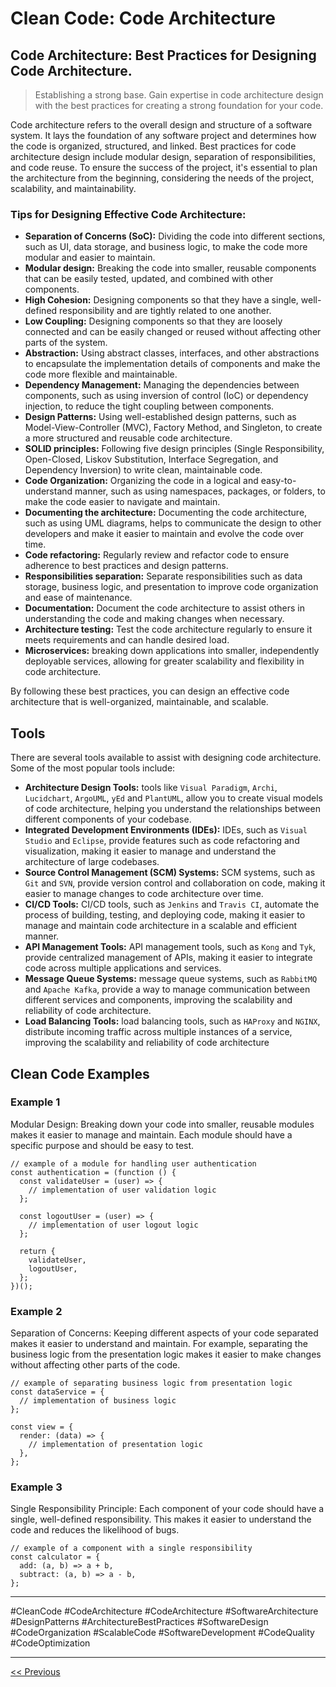 # Clean Code: Code Architecture



## Code Architecture: Best Practices for Designing Code Architecture.

> Establishing a strong base. Gain expertise in code architecture design with the best practices for creating a strong foundation for your code.

Code architecture refers to the overall design and structure of a software system. It lays the foundation of any software project and determines how the code is organized, structured, and linked. Best practices for code architecture design include modular design, separation of responsibilities, and code reuse. To ensure the success of the project, it's essential to plan the architecture from the beginning, considering the needs of the project, scalability, and maintainability.

### Tips for Designing Effective Code Architecture:

- **Separation of Concerns (SoC):** Dividing the code into different sections, such as UI, data storage, and business logic, to make the code more modular and easier to maintain.
- **Modular design:** Breaking the code into smaller, reusable components that can be easily tested, updated, and combined with other components.
- **High Cohesion:** Designing components so that they have a single, well-defined responsibility and are tightly related to one another.
- **Low Coupling:** Designing components so that they are loosely connected and can be easily changed or reused without affecting other parts of the system.
- **Abstraction:** Using abstract classes, interfaces, and other abstractions to encapsulate the implementation details of components and make the code more flexible and maintainable.
- **Dependency Management:** Managing the dependencies between components, such as using inversion of control (IoC) or dependency injection, to reduce the tight coupling between components.
- **Design Patterns:** Using well-established design patterns, such as Model-View-Controller (MVC), Factory Method, and Singleton, to create a more structured and reusable code architecture.
- **SOLID principles:** Following five design principles (Single Responsibility, Open-Closed, Liskov Substitution, Interface Segregation, and Dependency Inversion) to write clean, maintainable code.
- **Code Organization:** Organizing the code in a logical and easy-to-understand manner, such as using namespaces, packages, or folders, to make the code easier to navigate and maintain.
- **Documenting the architecture:** Documenting the code architecture, such as using UML diagrams, helps to communicate the design to other developers and make it easier to maintain and evolve the code over time.
- **Code refactoring:** Regularly review and refactor code to ensure adherence to best practices and design patterns.
- **Responsibilities separation:** Separate responsibilities such as data storage, business logic, and presentation to improve code organization and ease of maintenance.
- **Documentation:** Document the code architecture to assist others in understanding the code and making changes when necessary.
- **Architecture testing:** Test the code architecture regularly to ensure it meets requirements and can handle desired load.
- **Microservices:** breaking down applications into smaller, independently deployable services, allowing for greater scalability and flexibility in code architecture.


By following these best practices, you can design an effective code architecture that is well-organized, maintainable, and scalable.

## Tools

There are several tools available to assist with designing code architecture. Some of the most popular tools include:

- **Architecture Design Tools:** tools like `Visual Paradigm`, `Archi`, `Lucidchart`, `ArgoUML`, `yEd` and `PlantUML`, allow you to create visual models of code architecture, helping you understand the relationships between different components of your codebase.
- **Integrated Development Environments (IDEs):** IDEs, such as `Visual Studio` and `Eclipse`, provide features such as code refactoring and visualization, making it easier to manage and understand the architecture of large codebases.
- **Source Control Management (SCM) Systems:** SCM systems, such as `Git` and `SVN`, provide version control and collaboration on code, making it easier to manage changes to code architecture over time.
- **CI/CD Tools:** CI/CD tools, such as `Jenkins` and `Travis CI`, automate the process of building, testing, and deploying code, making it easier to manage and maintain code architecture in a scalable and efficient manner.
- **API Management Tools:** API management tools, such as `Kong` and `Tyk`, provide centralized management of APIs, making it easier to integrate code across multiple applications and services.
- **Message Queue Systems:** message queue systems, such as `RabbitMQ` and `Apache Kafka`, provide a way to manage communication between different services and components, improving the scalability and reliability of code architecture.
- **Load Balancing Tools:** load balancing tools, such as `HAProxy` and `NGINX`, distribute incoming traffic across multiple instances of a service, improving the scalability and reliability of code architecture

## Clean Code Examples

### Example 1

Modular Design: Breaking down your code into smaller, reusable modules makes it easier to manage and maintain. Each module should have a specific purpose and should be easy to test.

```JS
// example of a module for handling user authentication
const authentication = (function () {
  const validateUser = (user) => {
    // implementation of user validation logic
  };

  const logoutUser = (user) => {
    // implementation of user logout logic
  };

  return {
    validateUser,
    logoutUser,
  };
})();

```

### Example 2

Separation of Concerns: Keeping different aspects of your code separated makes it easier to understand and maintain. For example, separating the business logic from the presentation logic makes it easier to make changes without affecting other parts of the code.

```JS
// example of separating business logic from presentation logic
const dataService = {
  // implementation of business logic
};

const view = {
  render: (data) => {
    // implementation of presentation logic
  },
};

```

### Example 3

Single Responsibility Principle: Each component of your code should have a single, well-defined responsibility. This makes it easier to understand the code and reduces the likelihood of bugs.

```JS
// example of a component with a single responsibility
const calculator = {
  add: (a, b) => a + b,
  subtract: (a, b) => a - b,
};
```

---

#CleanCode #CodeArchitecture #CodeArchitecture #SoftwareArchitecture #DesignPatterns #ArchitectureBestPractices #SoftwareDesign #CodeOrganization #ScalableCode #SoftwareDevelopment #CodeQuality #CodeOptimization

---

[<< Previous](../day-29-design-patterns/README.md)
